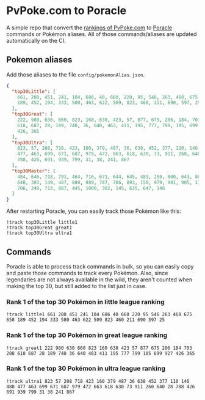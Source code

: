 # PvPoke.com to Poracle
A simple repo that convert the [rankings of PvPoke.com](https://pvpoke.com/rankings/) to [Poracle](https://github.com/KartulUdus/PoracleJS) commands or Pokémon aliases. 
All of those commands/aliases are updated automatically on the CI.

## Pokemon aliases
Add those aliases to the file `config/pokemonAlias.json`. 

<!-- aliases-start -->
```json
{
  "top30Little": [
    661, 208, 451, 241, 104, 686, 40, 660, 220, 95, 546, 263, 468, 675, 658,
    189, 452, 194, 333, 580, 463, 622, 509, 823, 460, 211, 690, 597, 25
  ],
  "top30Great": [
    222, 980, 630, 660, 823, 160, 638, 423, 57, 877, 675, 206, 184, 703, 208,
    618, 687, 28, 189, 748, 36, 640, 463, 411, 195, 777, 799, 105, 699, 927,
    426, 365
  ],
  "top30Ultra": [
    823, 57, 208, 718, 423, 160, 379, 487, 36, 638, 452, 377, 110, 146, 488,
    477, 463, 699, 671, 687, 979, 472, 663, 618, 630, 73, 911, 260, 640, 28,
    788, 426, 691, 939, 799, 31, 38, 241, 867
  ],
  "top30Master": [
    484, 646, 718, 791, 464, 716, 671, 644, 645, 483, 250, 800, 643, 802, 717,
    648, 383, 149, 487, 888, 889, 787, 786, 893, 150, 979, 901, 905, 130, 485,
    706, 249, 713, 887, 445, 1000, 382, 145, 635, 647, 146
  ]
}
```
<!-- aliases-end -->

After restarting Poracle, you can easily track those Pokémon like this:
```shell
!track top30Little little1
!track top30Great great1
!track top30Ultra ultra1
```

## Commands
Poracle is able to process track commands in bulk, so you can easily copy and paste those commands to track every Pokémon. 
Also, since legendaries are not always available in the wild, they aren't counted when making the top 30, but still added to the list just in case.

### Rank 1 of the top 30 Pokémon in little league ranking
<!-- top30little-start -->
```
!track little1 661 208 451 241 104 686 40 660 220 95 546 263 468 675 658 189 452 194 333 580 463 622 509 823 460 211 690 597 25
```
<!-- top30little-end -->

### Rank 1 of the top 30 Pokémon in great league ranking
<!-- top30great-start -->
```
!track great1 222 980 630 660 823 160 638 423 57 877 675 206 184 703 208 618 687 28 189 748 36 640 463 411 195 777 799 105 699 927 426 365
```
<!-- top30great-end -->

### Rank 1 of the top 30 Pokémon in ultra league ranking
<!-- top30ultra-start -->
```
!track ultra1 823 57 208 718 423 160 379 487 36 638 452 377 110 146 488 477 463 699 671 687 979 472 663 618 630 73 911 260 640 28 788 426 691 939 799 31 38 241 867
```
<!-- top30ultra-end -->

